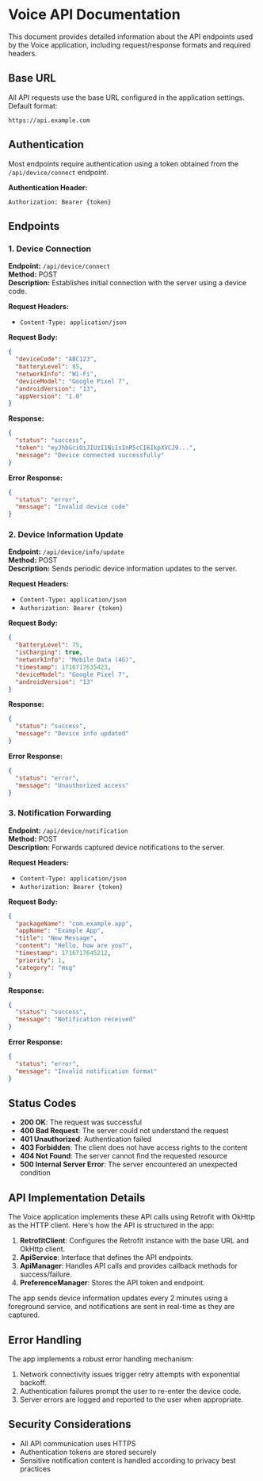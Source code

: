 # Voice API Documentation

This document provides detailed information about the API endpoints used by the Voice application, including request/response formats and required headers.

## Base URL

All API requests use the base URL configured in the application settings. Default format:
```
https://api.example.com
```

## Authentication

Most endpoints require authentication using a token obtained from the `/api/device/connect` endpoint.

**Authentication Header:**
```
Authorization: Bearer {token}
```

## Endpoints

### 1. Device Connection

**Endpoint:** `/api/device/connect`  
**Method:** POST  
**Description:** Establishes initial connection with the server using a device code.

**Request Headers:**
- `Content-Type: application/json`

**Request Body:**
```json
{
  "deviceCode": "ABC123",
  "batteryLevel": 85,
  "networkInfo": "Wi-Fi",
  "deviceModel": "Google Pixel 7",
  "androidVersion": "13",
  "appVersion": "1.0"
}
```

**Response:**
```json
{
  "status": "success",
  "token": "eyJhbGciOiJIUzI1NiIsInR5cCI6IkpXVCJ9...",
  "message": "Device connected successfully"
}
```

**Error Response:**
```json
{
  "status": "error",
  "message": "Invalid device code"
}
```

### 2. Device Information Update

**Endpoint:** `/api/device/info/update`  
**Method:** POST  
**Description:** Sends periodic device information updates to the server.

**Request Headers:**
- `Content-Type: application/json`
- `Authorization: Bearer {token}`

**Request Body:**
```json
{
  "batteryLevel": 75,
  "isCharging": true,
  "networkInfo": "Mobile Data (4G)",
  "timestamp": 1716717635423,
  "deviceModel": "Google Pixel 7",
  "androidVersion": "13"
}
```

**Response:**
```json
{
  "status": "success",
  "message": "Device info updated"
}
```

**Error Response:**
```json
{
  "status": "error",
  "message": "Unauthorized access"
}
```

### 3. Notification Forwarding

**Endpoint:** `/api/device/notification`  
**Method:** POST  
**Description:** Forwards captured device notifications to the server.

**Request Headers:**
- `Content-Type: application/json`
- `Authorization: Bearer {token}`

**Request Body:**
```json
{
  "packageName": "com.example.app",
  "appName": "Example App",
  "title": "New Message",
  "content": "Hello, how are you?",
  "timestamp": 1716717645212,
  "priority": 1,
  "category": "msg"
}
```

**Response:**
```json
{
  "status": "success",
  "message": "Notification received"
}
```

**Error Response:**
```json
{
  "status": "error",
  "message": "Invalid notification format"
}
```

## Status Codes

- **200 OK**: The request was successful
- **400 Bad Request**: The server could not understand the request
- **401 Unauthorized**: Authentication failed
- **403 Forbidden**: The client does not have access rights to the content
- **404 Not Found**: The server cannot find the requested resource
- **500 Internal Server Error**: The server encountered an unexpected condition

## API Implementation Details

The Voice application implements these API calls using Retrofit with OkHttp as the HTTP client. Here's how the API is structured in the app:

1. **RetrofitClient**: Configures the Retrofit instance with the base URL and OkHttp client.
2. **ApiService**: Interface that defines the API endpoints.
3. **ApiManager**: Handles API calls and provides callback methods for success/failure.
4. **PreferenceManager**: Stores the API token and endpoint.

The app sends device information updates every 2 minutes using a foreground service, and notifications are sent in real-time as they are captured.

## Error Handling

The app implements a robust error handling mechanism:

1. Network connectivity issues trigger retry attempts with exponential backoff.
2. Authentication failures prompt the user to re-enter the device code.
3. Server errors are logged and reported to the user when appropriate.

## Security Considerations

- All API communication uses HTTPS
- Authentication tokens are stored securely
- Sensitive notification content is handled according to privacy best practices
